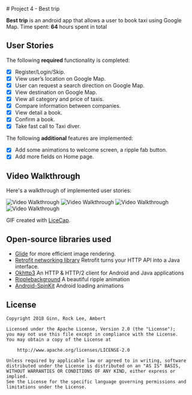 ﻿﻿# Project 4 -  Best trip

**Best trip** is an android app that allows a user to book taxi using Google Map. 
Time spent: **64** hours spent in total

## User Stories

The following **required** functionality is completed:

* [x] Register/Login/Skip. 
* [x] View user’s location on Google Map. 
* [x] User can request a search direction on Google Map.
* [x] View  destination  on  Google  Map.     
* [x] View  all  category  and  price  of  taxis.   
* [x] Compare  information  between  companies. 
* [x] View detail a book.
* [x] Confirm a book.
* [x] Take  fast  call  to  Taxi  diver.

The following **additional** features are implemented:

* [x] Add some animations to welcome screen, a ripple fab button.
* [x] Add more fields on Home page.

## Video Walkthrough

Here's a walkthrough of implemented user stories:

<img src='https://i.imgur.com/tA8GBNq.gif' title='Sign in' width='' alt='Video Walkthrough' />
<img src='https://i.imgur.com/CUYeRuT.gif' title='Sign in Google' width='' alt='Video Walkthrough' />
<img src='https://i.imgur.com/SRCGhxH.gif' title='Sign up' width='' alt='Video Walkthrough' />
<img src='https://i.imgur.com/2nzf2Ki.gif' title='Best Trip' width='' alt='Video Walkthrough' />

GIF created with [LiceCap](http://www.cockos.com/licecap/).

## Open-source libraries used

- [Glide](http://inthecheesefactory.com/blog/get-to-know-glide-recommended-by-google/en) for more efficient image rendering.
- [Retrofit networking library](http://guides.codepath.com/android/Consuming-APIs-with-Retrofit) Retrofit turns your HTTP API into a Java interface.
- [Okhttp3](https://square.github.io/okhttp/3.x/okhttp/) An HTTP & HTTP/2 client for Android and Java applications
- [Ripplebackground](https://github.com/skyfishjy/android-ripple-background) A beautiful ripple animation
- [Android-SpinKit](https://github.com/ybq/Android-SpinKit) Android loading animations

## License

    Copyright 2018 Ginn, Rock Lee, Ambert

    Licensed under the Apache License, Version 2.0 (the "License");
    you may not use this file except in compliance with the License.
    You may obtain a copy of the License at

        http://www.apache.org/licenses/LICENSE-2.0

    Unless required by applicable law or agreed to in writing, software
    distributed under the License is distributed on an "AS IS" BASIS,
    WITHOUT WARRANTIES OR CONDITIONS OF ANY KIND, either express or implied.
    See the License for the specific language governing permissions and
    limitations under the License.
